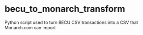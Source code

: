 # becu_to_monarch_transform
Python script used to turn BECU CSV transactions into a CSV that Monarch.com can import
